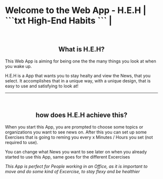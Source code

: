 <h1>Welcome to the Web App - H.E.H | 
```txt
High-End Habits
``` 
|</h1>

<br>

<h2 style="text-align: center;">What is H.E.H?</h2>

This Web App is aiming for being one the the many things you look at when you wake up.

H.E.H is a App that wants you to stay healty and view the News, that you select. It accomplishes that in a unique way, with a unique design, that is easy to use and satisfying to look at!

---
<br>
<h2 style="text-align: center;">how does H.E.H achieve this?</h2>

When you start this App, you are prompted to choose some topics or organizations you want to see news on.
After this you can set up some Exercises that is going to reming you every x Minutes / Hours you set (not required to use).

You can change what News you want to see later on when you already started to use this App, same goes for the different Excercises

<i>This App is perfect for People working in an Office, as it is important to move and do some kind of Excercise, to stay flexy and be healthier</i>